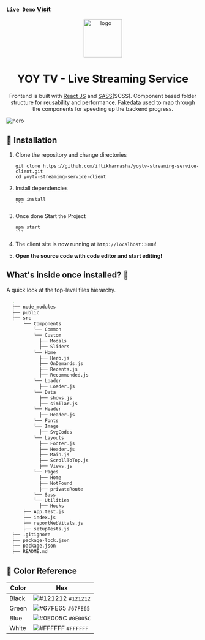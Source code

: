 ### `Live Demo` [Visit](https://siteprogress.netlify.app/)

<p align="center">
  <a href="https://siteprogress.netlify.app/">
    <img alt="logo" src="https://i.ibb.co/1KmhBYr/YOY-green.png" width="100" />
  </a>
</p>

<h1 align="center">
  YOY TV - Live Streaming Service
</h1>

<p align="center">
  Frontend is built with <a href="https://reactjs.org/" target="_blank">React JS</a> and <a href="https://sass-lang.com/" target="_blank">SASS</a>(SCSS). Component based folder structure for reusability and performance. Fakedata used to map through the components for speeding up the backend progress. 
</p>

![hero](https://i.ibb.co/Pj5Z5yZ/gig-preview.png)

## 🚀 Installation

1.  Clone the repository and change directories

    ```shell
    git clone https://github.com/iftikharrasha/yoytv-streaming-service-client.git
    cd yoytv-streaming-service-client
    ```

2. Install dependencies

    ````shell
    npm install
    ```

3. Once done Start the Project

    ````shell
    npm start
    ```

4. The client site is now running at `http://localhost:3000`!   

    
5.  **Open the source code with code editor and start editing!**


## What's inside once installed? 🧐

A quick look at the top-level files hierarchy.

```sh
  .
  ├── node_modules
  ├── public 
  ├── src
      └── Components
          └── Common
          └── Custom
            ├── Modals
            ├── Sliders
          └── Home
            ├── Hero.js
            ├── OnDemands.js
            ├── Recents.js
            ├── Recommended.js
          └── Loader
            ├── Loader.js
          └── Data
            ├── shows.js
            ├── similar.js
          └── Header
            ├── Header.js
          └── Fonts
          └── Image
            ├── SvgCodes
          └── Layouts
            ├── Footer.js
            ├── Header.js
            ├── Main.js
            ├── ScrollToTop.js
            ├── Views.js
          └── Pages
            ├── Home
            ├── NotFound
            ├── privateRoute
          └── Sass
          └── Utilities
            ├── Hooks
      ├── App.test.js
      ├── index.js
      ├── reportWebVitals.js
      ├── setupTests.js
  ├── .gitignore
  ├── package-lock.json
  ├── package.json
  ├── README.md
 ```
 
 ## 🎨 Color Reference
| Color          | Hex                                                                |
| -------------- | ------------------------------------------------------------------ |
| Black          | ![#121212](https://via.placeholder.com/10/121212?text=+) `#121212` |
| Green          | ![#67FE65](https://via.placeholder.com/10/67FE65?text=+) `#67FE65` |
| Blue          | ![#0E005C](https://via.placeholder.com/10/0E005C?text=+) `#0E005C` |
| White          | ![#FFFFFF](https://via.placeholder.com/10/FFFFFF?text=+) `#FFFFFF` |


